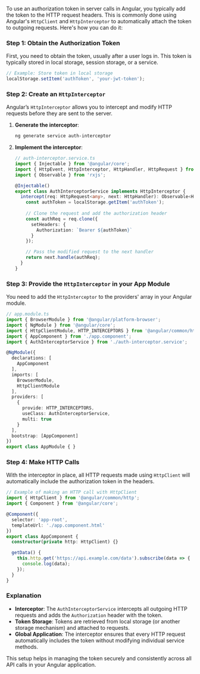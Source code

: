 To use an authorization token in server calls in Angular, you typically add the token to the HTTP request headers. This is commonly done using Angular's `HttpClient` and `HttpInterceptor` to automatically attach the token to outgoing requests. Here's how you can do it:

### Step 1: Obtain the Authorization Token
First, you need to obtain the token, usually after a user logs in. This token is typically stored in local storage, session storage, or a service.

```typescript
// Example: Store token in local storage
localStorage.setItem('authToken', 'your-jwt-token');
```

### Step 2: Create an `HttpInterceptor`
Angular’s `HttpInterceptor` allows you to intercept and modify HTTP requests before they are sent to the server.

1. **Generate the interceptor**:
   ```bash
   ng generate service auth-interceptor
   ```

2. **Implement the interceptor**:

   ```typescript
   // auth-interceptor.service.ts
   import { Injectable } from '@angular/core';
   import { HttpEvent, HttpInterceptor, HttpHandler, HttpRequest } from '@angular/common/http';
   import { Observable } from 'rxjs';

   @Injectable()
   export class AuthInterceptorService implements HttpInterceptor {
     intercept(req: HttpRequest<any>, next: HttpHandler): Observable<HttpEvent<any>> {
       const authToken = localStorage.getItem('authToken');
       
       // Clone the request and add the authorization header
       const authReq = req.clone({
         setHeaders: {
           Authorization: `Bearer ${authToken}`
         }
       });

       // Pass the modified request to the next handler
       return next.handle(authReq);
     }
   }
   ```

### Step 3: Provide the `HttpInterceptor` in your App Module
You need to add the `HttpInterceptor` to the providers' array in your Angular module.

```typescript
// app.module.ts
import { BrowserModule } from '@angular/platform-browser';
import { NgModule } from '@angular/core';
import { HttpClientModule, HTTP_INTERCEPTORS } from '@angular/common/http';
import { AppComponent } from './app.component';
import { AuthInterceptorService } from './auth-interceptor.service';

@NgModule({
  declarations: [
    AppComponent
  ],
  imports: [
    BrowserModule,
    HttpClientModule
  ],
  providers: [
    {
      provide: HTTP_INTERCEPTORS,
      useClass: AuthInterceptorService,
      multi: true
    }
  ],
  bootstrap: [AppComponent]
})
export class AppModule { }
```

### Step 4: Make HTTP Calls
With the interceptor in place, all HTTP requests made using `HttpClient` will automatically include the authorization token in the headers.

```typescript
// Example of making an HTTP call with HttpClient
import { HttpClient } from '@angular/common/http';
import { Component } from '@angular/core';

@Component({
  selector: 'app-root',
  templateUrl: './app.component.html'
})
export class AppComponent {
  constructor(private http: HttpClient) {}

  getData() {
    this.http.get('https://api.example.com/data').subscribe(data => {
      console.log(data);
    });
  }
}
```

### Explanation
- **Interceptor**: The `AuthInterceptorService` intercepts all outgoing HTTP requests and adds the `Authorization` header with the token.
- **Token Storage**: Tokens are retrieved from local storage (or another storage mechanism) and attached to requests.
- **Global Application**: The interceptor ensures that every HTTP request automatically includes the token without modifying individual service methods.

This setup helps in managing the token securely and consistently across all API calls in your Angular application.